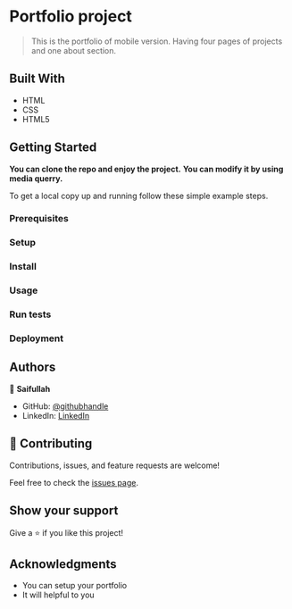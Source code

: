 # Portfolio project

> This is the portfolio of mobile version. Having four pages of projects and one about section.

## Built With

- HTML
- CSS
- HTML5

## Getting Started

**You can clone the repo and enjoy the project.**
**You can modify it by using media querry.**

To get a local copy up and running follow these simple example steps.

### Prerequisites

### Setup

### Install

### Usage

### Run tests

### Deployment

## Authors

👤 **Saifullah**

- GitHub: [@githubhandle](https://github.com/saifullah767)
- LinkedIn: [LinkedIn](https://www.linkedin.com/in/saifullah-khan-b0637b169)

## 🤝 Contributing

Contributions, issues, and feature requests are welcome!

Feel free to check the [issues page](../../issues/).

## Show your support

Give a ⭐️ if you like this project!

## Acknowledgments

- You can setup your portfolio
- It will helpful to you

